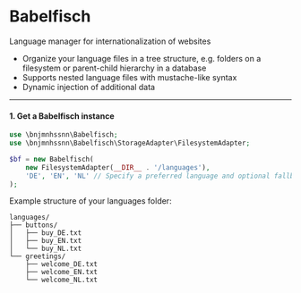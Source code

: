Babelfisch
==========
Language manager for internationalization of websites
* Organize your language files in a tree structure, e.g. folders on a filesystem or parent-child hierarchy in a database
* Supports nested language files with mustache-like syntax
* Dynamic injection of additional data

----------
#### 1. Get a Babelfisch instance
```php
use \bnjmnhssnn\Babelfisch;
use \bnjmnhssnn\Babelfisch\StorageAdapter\FilesystemAdapter;

$bf = new Babelfisch(
    new FilesystemAdapter(__DIR__ . '/languages'),
    'DE', 'EN', 'NL' // Specify a preferred language and optional fallback languages
);
```
Example structure of your languages folder:
```
languages/
├── buttons/
│   ├── buy_DE.txt
│   ├── buy_EN.txt
│   └── buy_NL.txt
└── greetings/
    ├── welcome_DE.txt
    ├── welcome_EN.txt
    └── welcome_NL.txt
```
